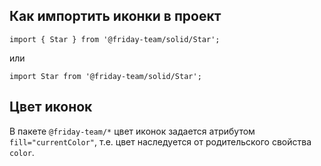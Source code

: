 ## Как импортить иконки в проект

`import { Star } from '@friday-team/solid/Star';`

или

`import Star from '@friday-team/solid/Star';`

## Цвет иконок

В пакете `@friday-team/*` цвет иконок задается атрибутом `fill="currentColor"`, т.е. цвет наследуется от родительского свойства `color`.
